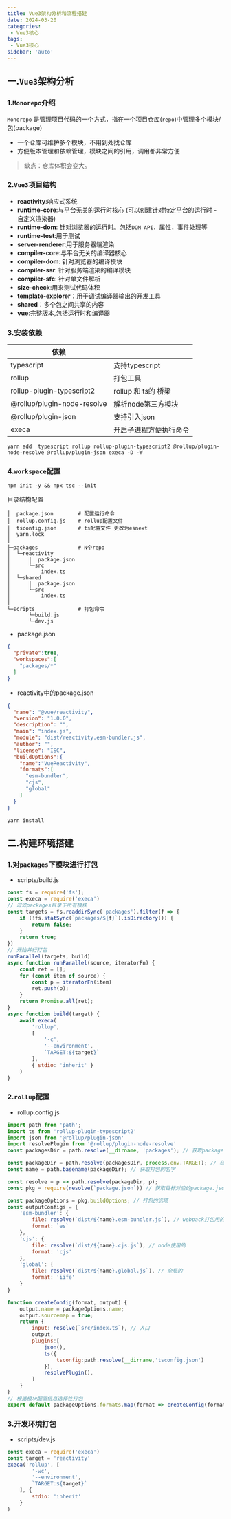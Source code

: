 ```yaml
---
title: Vue3架构分析和流程搭建
date: 2024-03-20
categories: 
 - Vue3核心
tags:
 - Vue3核心
sidebar: 'auto'
---
```


## 一.`Vue3`架构分析

### 1.`Monorepo`介绍

`Monorepo` 是管理项目代码的一个方式，指在一个项目仓库(`repo`)中管理多个模块/包(package)

- 一个仓库可维护多个模块，不用到处找仓库
- 方便版本管理和依赖管理，模块之间的引用，调用都非常方便

> 缺点：仓库体积会变大。

### 2.`Vue3`项目结构

- **reactivity**:响应式系统
- **runtime-core**:与平台无关的运行时核心 (可以创建针对特定平台的运行时 - 自定义渲染器)
- **runtime-dom**: 针对浏览器的运行时。包括`DOM API`，属性，事件处理等
- **runtime-test**:用于测试
- **server-renderer**:用于服务器端渲染
- **compiler-core**:与平台无关的编译器核心
- **compiler-dom**: 针对浏览器的编译模块
- **compiler-ssr**: 针对服务端渲染的编译模块
- **compiler-sfc**: 针对单文件解析
- **size-check**:用来测试代码体积
- **template-explorer**：用于调试编译器输出的开发工具
- **shared**：多个包之间共享的内容
- **vue**:完整版本,包括运行时和编译器

### 3.安装依赖

| 依赖                        |                        |
| --------------------------- | ---------------------- |
| typescript                  | 支持typescript         |
| rollup                      | 打包工具               |
| rollup-plugin-typescript2   | rollup 和 ts的 桥梁    |
| @rollup/plugin-node-resolve | 解析node第三方模块     |
| @rollup/plugin-json         | 支持引入json           |
| execa                       | 开启子进程方便执行命令 |

```
yarn add  typescript rollup rollup-plugin-typescript2 @rollup/plugin-node-resolve @rollup/plugin-json execa -D -W
```



### 4.`workspace`配置

```
npm init -y && npx tsc --init
```

目录结构配置

```
│  package.json        # 配置运行命令 
│  rollup.config.js    # rollup配置文件
│  tsconfig.json       # ts配置文件 更改为esnext
│  yarn.lock
│  
├─packages             # N个repo
│  └─reactivity
│      │  package.json
│      └─src
│          index.ts
│  └─shared
│      │  package.json
│      └─src
│          index.ts
│              
└─scripts              # 打包命令
       └─build.js
       └─dev.js
```

- package.json

``` json
{
  "private":true,
  "workspaces":[
    "packages/*"
  ]
}
```


- reactivity中的package.json

``` json
{
  "name": "@vue/reactivity",
  "version": "1.0.0",
  "description": "",
  "main": "index.js",
  "module": "dist/reactivity.esm-bundler.js",
  "author": "",
  "license": "ISC",
  "buildOptions":{
    "name":"VueReactivity",
    "formats":[
      "esm-bundler",
      "cjs",
      "global"
    ]
  }
}
```


```
yarn install
```

## 二.构建环境搭建

### 1.对`packages`下模块进行打包

- scripts/build.js
 
``` js
const fs = require('fs');
const execa = require('execa')
// 过滤packages目录下所有模块
const targets = fs.readdirSync('packages').filter(f => {
    if (!fs.statSync(`packages/${f}`).isDirectory()) {
        return false;
    }
    return true;
})
// 开始并行打包
runParallel(targets, build)
async function runParallel(source, iteratorFn) {
    const ret = [];
    for (const item of source) {
        const p = iteratorFn(item)
        ret.push(p);
    }
    return Promise.all(ret);
}
async function build(target) {
    await execa(
        'rollup',
        [
            '-c',
            '--environment',
            `TARGET:${target}`
        ], 
        { stdio: 'inherit' }
    )
}
```



### 2.`rollup`配置

- rollup.config.js

``` js
import path from 'path';
import ts from 'rollup-plugin-typescript2'
import json from '@rollup/plugin-json'
import resolvePlugin from '@rollup/plugin-node-resolve'
const packagesDir = path.resolve(__dirname, 'packages'); // 获取packages目录

const packageDir = path.resolve(packagesDir, process.env.TARGET); // 获取要打包的目标目录
const name = path.basename(packageDir); // 获取打包的名字

const resolve = p => path.resolve(packageDir, p);
const pkg = require(resolve(`package.json`)) // 获取目标对应的package.json

const packageOptions = pkg.buildOptions; // 打包的选项
const outputConfigs = {
    'esm-bundler': {
        file: resolve(`dist/${name}.esm-bundler.js`), // webpack打包用的
        format: `es`
    },
    'cjs': {
        file: resolve(`dist/${name}.cjs.js`), // node使用的
        format: 'cjs'
    },
    'global': {
        file: resolve(`dist/${name}.global.js`), // 全局的
        format: 'iife'
    }
}

function createConfig(format, output) {
    output.name = packageOptions.name;
    output.sourcemap = true;
    return {
        input: resolve(`src/index.ts`), // 入口
        output,
        plugins:[
            json(),
            ts({
                tsconfig:path.resolve(__dirname,'tsconfig.json')
            }),
            resolvePlugin(),
        ]
    }
}
// 根据模块配置信息选择性打包
export default packageOptions.formats.map(format => createConfig(format, outputConfigs[format]));
```



### 3.开发环境打包
- scripts/dev.js

``` js
const execa = require('execa')
const target = 'reactivity'
execa('rollup', [
        '-wc',
        '--environment',
        `TARGET:${target}`
    ], {
        stdio: 'inherit'
    }
)
```
